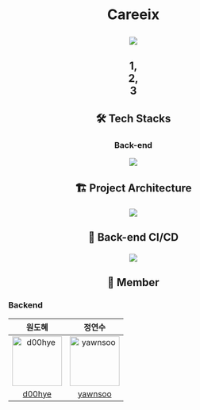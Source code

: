 # <p align="center"> Careeix <p>

<p align="center"><img src="https://user-images.githubusercontent.com/61726631/168746638-4f9c02ca-c42e-4ed7-8247-a65e7d7d7892.jpg"/><p>
  
<div align="center"><h2>1, <br>
                                   2, <br>
                                    3 <br></h2></div>
                                    
<div align="center"> 
</div>     

<div align="center"> 
</div>

## <p align="center"> 🛠 Tech Stacks </p>

### <p align="center"> Back-end </p>

<p align="center"><img src="https://user-images.githubusercontent.com/61726631/171079154-95e3b822-0c22-413d-b481-25af3b94e901.jpg"/><p>

## <p align="center"> 🏗 Project Architecture </p>

<p align="center"><img src="https://user-images.githubusercontent.com/61726631/171079373-53056971-ff41-4531-a730-d1e01c8e23e1.jpg"/><p>

## <p align="center"> 🚀 Back-end CI/CD </p>

<p align="center"><img src="https://user-images.githubusercontent.com/61726631/168770122-3a8965c6-130d-4d72-b258-5ff6287bcd54.jpg"/><p>
  
## <p align="center"> 🌈 Member</p>

### Backend

|원도혜|정연수|
|:-:|:-:|
|<img src="https://avatars.githubusercontent.com/u/75851930?v=4" alt="d00hye" width="100" height="100">|<img src="https://avatars.githubusercontent.com/u/54070738?v=4" alt="yawnsoo" width="100" height="100">|
|[d00hye](https://github.com/d00hye)|[yawnsoo](https://github.com/yawnsoo)|
